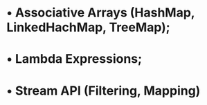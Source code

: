 # • Associative Arrays (HashMap, LinkedHachMap, TreeMap);
# • Lambda Expressions;
# • Stream API (Filtering, Mapping)
